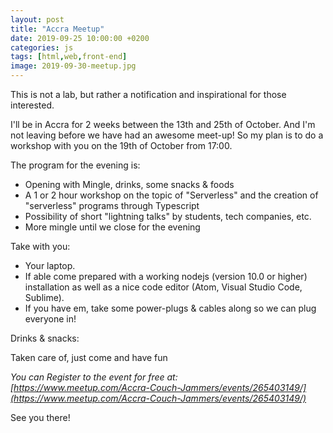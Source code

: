 ```yaml
---
layout: post
title: "Accra Meetup"
date: 2019-09-25 10:00:00 +0200
categories: js
tags: [html,web,front-end]
image: 2019-09-30-meetup.jpg
---
```


This is not a lab, but rather a notification and inspirational for those
interested.

I'll be in Accra for 2 weeks between the 13th and 25th of October. And I'm not
leaving before we have had an awesome meet-up!
So my plan is to do a workshop with you on the 19th of October from 17:00.

The program for the evening is:

- Opening with Mingle, drinks, some snacks & foods
- A 1 or 2 hour workshop on the topic of "Serverless" and the creation of "serverless" programs through Typescript
- Possibility of short "lightning talks" by students, tech companies, etc.
- More mingle until we close for the evening

Take with you:

- Your laptop.
- If able come prepared with a working nodejs (version 10.0 or higher) installation as well as a nice code editor (Atom, Visual Studio Code, Sublime).
- If you have em, take some power-plugs & cables along so we can plug everyone in!

Drinks & snacks:

Taken care of, just come and have fun

*You can Register to the event for free at:  
[https://www.meetup.com/Accra-Couch-Jammers/events/265403149/](https://www.meetup.com/Accra-Couch-Jammers/events/265403149/)*

See you there!
